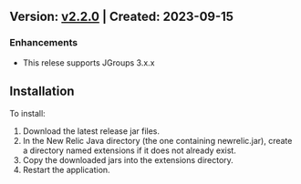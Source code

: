## Version: [v2.2.0](https://github.com/newrelic-experimental/newrelic-java-jgroups/releases/tag/v2.2.0) | Created: 2023-09-15
### Enhancements
- This relese supports JGroups 3.x.x

## Installation

To install:

1. Download the latest release jar files.
2. In the New Relic Java directory (the one containing newrelic.jar), create a directory named extensions if it does not already exist.
3. Copy the downloaded jars into the extensions directory.
4. Restart the application.   
